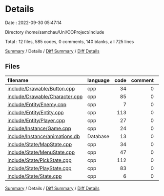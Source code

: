 # Details

Date : 2022-09-30 05:47:14

Directory /home/samchau/Uni/OOProject/include

Total : 12 files,  585 codes, 0 comments, 140 blanks, all 725 lines

[Summary](results.md) / Details / [Diff Summary](diff.md) / [Diff Details](diff-details.md)

## Files
| filename | language | code | comment | blank | total |
| :--- | :--- | ---: | ---: | ---: | ---: |
| [include/Drawable/Button.cpp](/include/Drawable/Button.cpp) | cpp | 34 | 0 | 12 | 46 |
| [include/Drawable/Character.cpp](/include/Drawable/Character.cpp) | cpp | 85 | 0 | 17 | 102 |
| [include/Entity/Enemy.cpp](/include/Entity/Enemy.cpp) | cpp | 7 | 0 | 4 | 11 |
| [include/Entity/Entity.cpp](/include/Entity/Entity.cpp) | cpp | 113 | 0 | 24 | 137 |
| [include/Entity/Player.cpp](/include/Entity/Player.cpp) | cpp | 27 | 0 | 8 | 35 |
| [include/Instance/Game.cpp](/include/Instance/Game.cpp) | cpp | 24 | 0 | 12 | 36 |
| [include/Instance/animations.db](/include/Instance/animations.db) | Database | 13 | 0 | 0 | 13 |
| [include/State/MapState.cpp](/include/State/MapState.cpp) | cpp | 34 | 0 | 7 | 41 |
| [include/State/MenuState.cpp](/include/State/MenuState.cpp) | cpp | 47 | 0 | 14 | 61 |
| [include/State/PickState.cpp](/include/State/PickState.cpp) | cpp | 112 | 0 | 20 | 132 |
| [include/State/PlayState.cpp](/include/State/PlayState.cpp) | cpp | 83 | 0 | 21 | 104 |
| [include/State/State.cpp](/include/State/State.cpp) | cpp | 6 | 0 | 1 | 7 |

[Summary](results.md) / Details / [Diff Summary](diff.md) / [Diff Details](diff-details.md)